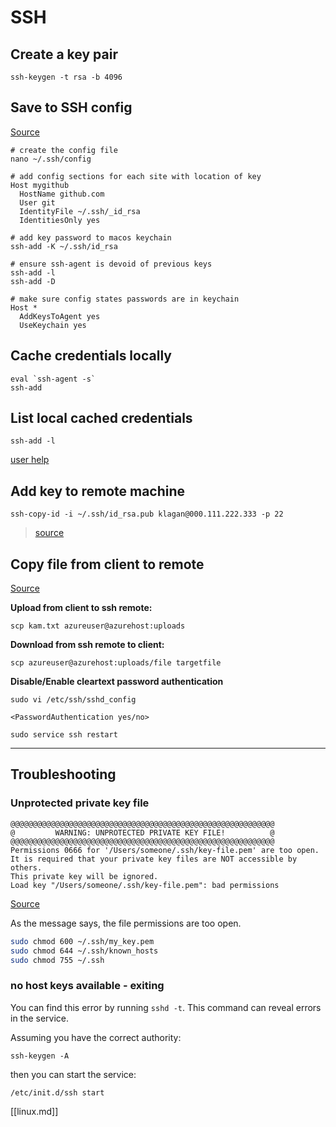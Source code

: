 # SSH

## Create a key pair
```
ssh-keygen -t rsa -b 4096
```

## Save to SSH config
[Source](https://www.freecodecamp.org/news/how-to-manage-multiple-ssh-keys/)
```dotnetcli
# create the config file
nano ~/.ssh/config
```
```
# add config sections for each site with location of key
Host mygithub
  HostName github.com
  User git
  IdentityFile ~/.ssh/_id_rsa
  IdentitiesOnly yes
```
```dotnetcli
# add key password to macos keychain
ssh-add -K ~/.ssh/id_rsa

# ensure ssh-agent is devoid of previous keys
ssh-add -l
ssh-add -D
```
```
# make sure config states passwords are in keychain
Host *
  AddKeysToAgent yes
  UseKeychain yes
```

## Cache credentials locally

```
eval `ssh-agent -s`
ssh-add
```

## List local cached credentials

```
ssh-add -l
```

[user help](https://www.lifewire.com/create-users-useradd-command-3572157)

## Add key to remote machine
```
ssh-copy-id -i ~/.ssh/id_rsa.pub klagan@000.111.222.333 -p 22
```
> [source](https://docs.microsoft.com/en-us/azure/virtual-machines/linux/use-remote-desktop)

## Copy file from client to remote

[Source](https://docs.microsoft.com/en-us/azure/virtual-machines/linux/copy-files-to-linux-vm-using-scp)

**Upload from client to ssh remote:**

```
scp kam.txt azureuser@azurehost:uploads
```

**Download from ssh remote to client:**

```
scp azureuser@azurehost:uploads/file targetfile
```

**Disable/Enable cleartext password authentication**

```
sudo vi /etc/ssh/sshd_config

<PasswordAuthentication yes/no>

sudo service ssh restart

```

---

## Troubleshooting

### Unprotected private key file

```
@@@@@@@@@@@@@@@@@@@@@@@@@@@@@@@@@@@@@@@@@@@@@@@@@@@@@@@@@@@
@         WARNING: UNPROTECTED PRIVATE KEY FILE!          @
@@@@@@@@@@@@@@@@@@@@@@@@@@@@@@@@@@@@@@@@@@@@@@@@@@@@@@@@@@@
Permissions 0666 for '/Users/someone/.ssh/key-file.pem' are too open.
It is required that your private key files are NOT accessible by others.
This private key will be ignored.
Load key "/Users/someone/.ssh/key-file.pem": bad permissions
```

[Source](https://www.howtogeek.com/168119/fixing-warning-unprotected-private-key-file-on-linux/)

As the message says, the file permissions are too open.

```bash
sudo chmod 600 ~/.ssh/my_key.pem
sudo chmod 644 ~/.ssh/known_hosts
sudo chmod 755 ~/.ssh
```

### no host keys available - exiting

You can find this error by running `sshd -t`.  This command can reveal errors in the service.

Assuming you have the correct authority:

```
ssh-keygen -A
```

then you can start the service:

```
/etc/init.d/ssh start
```



[[linux.md]]
